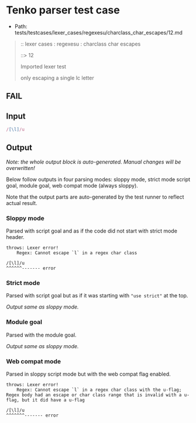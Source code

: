 # Tenko parser test case

- Path: tests/testcases/lexer_cases/regexesu/charclass_char_escapes/12.md

> :: lexer cases : regexesu : charclass char escapes
>
> ::> 12
>
> Imported lexer test
>
> only escaping a single lc letter

## FAIL

## Input

`````js
/[\l]/u
`````

## Output

_Note: the whole output block is auto-generated. Manual changes will be overwritten!_

Below follow outputs in four parsing modes: sloppy mode, strict mode script goal, module goal, web compat mode (always sloppy).

Note that the output parts are auto-generated by the test runner to reflect actual result.

### Sloppy mode

Parsed with script goal and as if the code did not start with strict mode header.

`````
throws: Lexer error!
    Regex: Cannot escape `l` in a regex char class

/[\l]/u
^^^^^^------- error
`````

### Strict mode

Parsed with script goal but as if it was starting with `"use strict"` at the top.

_Output same as sloppy mode._

### Module goal

Parsed with the module goal.

_Output same as sloppy mode._

### Web compat mode

Parsed in sloppy script mode but with the web compat flag enabled.

`````
throws: Lexer error!
    Regex: Cannot escape `l` in a regex char class with the u-flag; Regex body had an escape or char class range that is invalid with a u-flag, but it did have a u-flag

/[\l]/u
^^^^^^^------- error
`````

